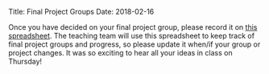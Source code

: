 Title: Final Project Groups
Date: 2018-02-16

Once you have decided on your final project group, please record it on 
[this spreadsheet](https://docs.google.com/spreadsheets/d/1zMVWcRKzk-5zKn43LsvhhqqxmOTqj7_Z0anenwpGXlY/edit?usp=sharing). 
The teaching team will use this spreadsheet to keep track
of final project groups and progress, so please update it when/if your group 
or project changes. It was so exciting to hear all your ideas in class on Thursday!

